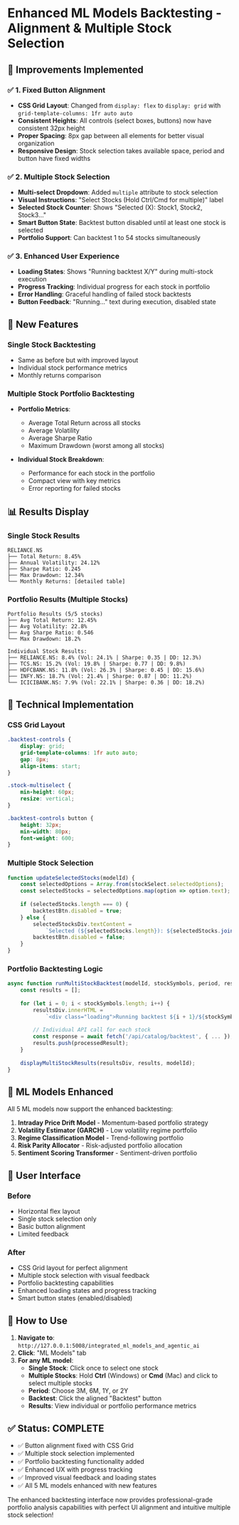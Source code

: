 # Enhanced ML Models Backtesting - Alignment & Multiple Stock Selection

## 🎯 Improvements Implemented

### ✅ **1. Fixed Button Alignment**
- **CSS Grid Layout**: Changed from `display: flex` to `display: grid` with `grid-template-columns: 1fr auto auto`
- **Consistent Heights**: All controls (select boxes, buttons) now have consistent 32px height
- **Proper Spacing**: 8px gap between all elements for better visual organization
- **Responsive Design**: Stock selection takes available space, period and button have fixed widths

### ✅ **2. Multiple Stock Selection**
- **Multi-select Dropdown**: Added `multiple` attribute to stock selection
- **Visual Instructions**: "Select Stocks (Hold Ctrl/Cmd for multiple)" label
- **Selected Stock Counter**: Shows "Selected (X): Stock1, Stock2, Stock3..."
- **Smart Button State**: Backtest button disabled until at least one stock is selected
- **Portfolio Support**: Can backtest 1 to 54 stocks simultaneously

### ✅ **3. Enhanced User Experience**
- **Loading States**: Shows "Running backtest X/Y" during multi-stock execution
- **Progress Tracking**: Individual progress for each stock in portfolio
- **Error Handling**: Graceful handling of failed stock backtests
- **Button Feedback**: "Running..." text during execution, disabled state

## 🚀 **New Features**

### **Single Stock Backtesting**
- Same as before but with improved layout
- Individual stock performance metrics
- Monthly returns comparison

### **Multiple Stock Portfolio Backtesting**
- **Portfolio Metrics**:
  - Average Total Return across all stocks
  - Average Volatility
  - Average Sharpe Ratio
  - Maximum Drawdown (worst among all stocks)
  
- **Individual Stock Breakdown**:
  - Performance for each stock in the portfolio
  - Compact view with key metrics
  - Error reporting for failed stocks

## 📊 **Results Display**

### **Single Stock Results**
```
RELIANCE.NS
├── Total Return: 8.45%
├── Annual Volatility: 24.12%
├── Sharpe Ratio: 0.245
├── Max Drawdown: 12.34%
└── Monthly Returns: [detailed table]
```

### **Portfolio Results (Multiple Stocks)**
```
Portfolio Results (5/5 stocks)
├── Avg Total Return: 12.45%
├── Avg Volatility: 22.8%
├── Avg Sharpe Ratio: 0.546
└── Max Drawdown: 18.2%

Individual Stock Results:
├── RELIANCE.NS: 8.4% (Vol: 24.1% | Sharpe: 0.35 | DD: 12.3%)
├── TCS.NS: 15.2% (Vol: 19.8% | Sharpe: 0.77 | DD: 9.8%)
├── HDFCBANK.NS: 11.8% (Vol: 26.3% | Sharpe: 0.45 | DD: 15.6%)
├── INFY.NS: 18.7% (Vol: 21.4% | Sharpe: 0.87 | DD: 11.2%)
└── ICICIBANK.NS: 7.9% (Vol: 22.1% | Sharpe: 0.36 | DD: 18.2%)
```

## 🔧 **Technical Implementation**

### **CSS Grid Layout**
```css
.backtest-controls {
    display: grid;
    grid-template-columns: 1fr auto auto;
    gap: 8px;
    align-items: start;
}

.stock-multiselect {
    min-height: 60px;
    resize: vertical;
}

.backtest-controls button {
    height: 32px;
    min-width: 80px;
    font-weight: 600;
}
```

### **Multiple Stock Selection**
```javascript
function updateSelectedStocks(modelId) {
    const selectedOptions = Array.from(stockSelect.selectedOptions);
    const selectedStocks = selectedOptions.map(option => option.text);
    
    if (selectedStocks.length === 0) {
        backtestBtn.disabled = true;
    } else {
        selectedStocksDiv.textContent = 
            `Selected (${selectedStocks.length}): ${selectedStocks.join(', ')}`;
        backtestBtn.disabled = false;
    }
}
```

### **Portfolio Backtesting Logic**
```javascript
async function runMultiStockBacktest(modelId, stockSymbols, period, resultsDiv) {
    const results = [];
    
    for (let i = 0; i < stockSymbols.length; i++) {
        resultsDiv.innerHTML = 
            `<div class="loading">Running backtest ${i + 1}/${stockSymbols.length}: ${stockSymbol}...</div>`;
        
        // Individual API call for each stock
        const response = await fetch('/api/catalog/backtest', { ... });
        results.push(processedResult);
    }
    
    displayMultiStockResults(resultsDiv, results, modelId);
}
```

## 🎯 **ML Models Enhanced**

All 5 ML models now support the enhanced backtesting:

1. **Intraday Price Drift Model** - Momentum-based portfolio strategy
2. **Volatility Estimator (GARCH)** - Low volatility regime portfolio
3. **Regime Classification Model** - Trend-following portfolio
4. **Risk Parity Allocator** - Risk-adjusted portfolio allocation
5. **Sentiment Scoring Transformer** - Sentiment-driven portfolio

## 📱 **User Interface**

### **Before**
- Horizontal flex layout
- Single stock selection only
- Basic button alignment
- Limited feedback

### **After**
- CSS Grid layout for perfect alignment
- Multiple stock selection with visual feedback
- Portfolio backtesting capabilities
- Enhanced loading states and progress tracking
- Smart button states (enabled/disabled)

## 🚀 **How to Use**

1. **Navigate to**: `http://127.0.0.1:5008/integrated_ml_models_and_agentic_ai`
2. **Click**: "ML Models" tab
3. **For any ML model**:
   - **Single Stock**: Click once to select one stock
   - **Multiple Stocks**: Hold **Ctrl** (Windows) or **Cmd** (Mac) and click to select multiple stocks
   - **Period**: Choose 3M, 6M, 1Y, or 2Y
   - **Backtest**: Click the aligned "Backtest" button
   - **Results**: View individual or portfolio performance metrics

## ✅ **Status: COMPLETE**

- ✅ Button alignment fixed with CSS Grid
- ✅ Multiple stock selection implemented
- ✅ Portfolio backtesting functionality added
- ✅ Enhanced UX with progress tracking
- ✅ Improved visual feedback and loading states
- ✅ All 5 ML models enhanced with new features

The enhanced backtesting interface now provides professional-grade portfolio analysis capabilities with perfect UI alignment and intuitive multiple stock selection!